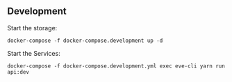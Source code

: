 ## Development

Start the storage:

```
docker-compose -f docker-compose.development up -d
```

Start the Services:

```
docker-compose -f docker-compose.development.yml exec eve-cli yarn run api:dev
```
